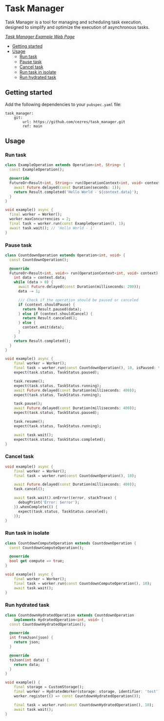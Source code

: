 # Task Manager

Task Manager is a tool for managing and scheduling task execution, designed to simplify and optimize the execution of asynchronous tasks.

*[Task Manager Example Web Page](https://flutter-task-manager.github.io/)*

* [Getting started](#getting-started)
* [Usage](#usage)
  * [Run task](#run-task)
  * [Pause task](#pause-task)
  * [Cancel task](#cancel-task)
  * [Run task in isolate](#run-task-in-isolate)
  * [Run hydrated task](#run-hydrated-task)


## Getting started

Add the following dependencies to your `pubspec.yaml` file:

```
task_manager:
    git:
        url: https://github.com/cezres/task_manager.git
        ref: main
```

## Usage


### Run task

```dart
class ExampleOperation extends Operation<int, String> {
  const ExampleOperation();

  @override
  FutureOr<Result<int, String>> run(OperationContext<int, void> context) async {
    await Future.delayed(const Duration(seconds: 1));
    return Result.completed('Hello World - ${context.data}');
  }
}

void example() async {
  final worker = Worker();
  worker.maxConcurrencies = 2;
  final task = worker.run(const ExampleOperation(), 1);
  await task.wait(); // 'Hello World - 1'
}
```

### Pause task

```dart
class CountdownOperation extends Operation<int, void> {
  const CountdownOperation();

  @override
  FutureOr<Result<int, void>> run(OperationContext<int, void> context) async {
    int data = context.data;
    while (data > 0) {
      await Future.delayed(const Duration(milliseconds: 200));
      data -= 1;

      /// Check if the operation should be paused or canceled
      if (context.shouldPause) {
        return Result.paused(data);
      } else if (context.shouldCancel) {
        return Result.canceled();
      } else {
        context.emit(data);
      }
    }
    return Result.completed();
  }
}

void example() async {
    final worker = Worker();
    final task = worker.run(const CountdownOperation(), 10, isPaused: true);
    expect(task.status, TaskStatus.paused);

    task.resume();
    expect(task.status, TaskStatus.running);
    await Future.delayed(const Duration(milliseconds: 400));
    expect(task.status, TaskStatus.running);

    task.pause();
    await Future.delayed(const Duration(milliseconds: 400));
    expect(task.status, TaskStatus.paused);

    task.resume();
    expect(task.status, TaskStatus.running);

    await task.wait();
    expect(task.status, TaskStatus.completed);
}
```

### Cancel task

```dart
void example() async {
    final worker = Worker();
    final task = worker.run(const CountdownOperation(), 10);

    await Future.delayed(const Duration(milliseconds: 400));
    task.cancel();

    await task.wait().onError((error, stackTrace) {
      debugPrint('Error: $error');
    }).whenComplete(() {
      expect(task.status, TaskStatus.canceled);
    });
}
```

### Run task in isolate

```dart
class CountdownComputeOperation extends CountdownOperation {
  const CountdownComputeOperation();

  @override
  bool get compute => true;
}

void example() async {
    final worker = Worker();
    final task = worker.run(const CountdownComputeOperation(), 10);
    await task.wait();
}
```

### Run hydrated task


```dart
class CountdownHydratedOperation extends CountdownOperation
    implements HydratedOperation<int, void> {
  const CountdownHydratedOperation();

  @override
  int fromJson(json) {
    return json;
  }

  @override
  toJson(int data) {
    return data;
  }
}

void example() {
    final storage = CustomStorage();
    final worker = HydratedWorker(storage: storage, identifier: 'test');
    worker.register(() => const CountdownHydratedOperation());

    final task = worker.run(const CountdownHydratedOperation(), 10);
    await task.wait();
}
```


